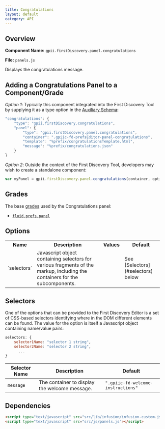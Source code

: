 ```yaml
---
title: Congratulations
layout: default
category: API
---
```


## Overview

**Component Name:** `gpii.firstDiscovery.panel.congratulations`

**File:** `panels.js`

Displays the congratulations message.

## Adding a Congratulations Panel to a Component/Grade

*Option 1*: Typically this component integrated into the First Discovery Tool by
supplying it as a type option in the
[Auxiliary Schema](http://docs.fluidproject.org/infusion/development/AuxiliarySchemaForPreferencesFramework.html):
```javascript
"congratulations": {
    "type": "gpii.firstDiscovery.congratulations",
    "panel": {
        "type": "gpii.firstDiscovery.panel.congratulations",
        "container": ".gpiic-fd-prefsEditor-panel-congratulations",
        "template": "%prefix/congratulationsTemplate.html",
        "message": "%prefix/congratulations.json"
    }
}
```

*Option 2*: Outside the context of the First Discovery Tool, developers may wish to create a standalone component:
```javascript
var myPanel = gpii.firstDiscovery.panel.congratulations(container, options);
```

## Grades

The base [grades](http://docs.fluidproject.org/infusion/development/ComponentGrades.html)
used by the Congratulations panel:

* [`fluid.prefs.panel`](http://docs.fluidproject.org/infusion/development/Panels.html)

## Options

<table>
    <tr><th>Name</th><th>Description</th><th>Values</th><th>Default</th></tr>
    <tr>
        <td>`selectors`</td>
        <td>Javascript object containing selectors for various fragments of the markup, including the containers for the subcomponents.</td>
        <td></td>
        <td>See [Selectors](#selectors) below</td>
    </tr>
</table>

## Selectors

One of the options that can be provided to the First Discovery Editor is a set of CSS-based
selectors identifying where in the DOM different elements can be found. The value for the option
is itself a Javascript object containing name/value pairs:

```javascript
selectors: {
    selector1Name: "selector 1 string",
    selector2Name: "selector 2 string",
      ...
}
```

| Selector Name | Description | Default |
|---------------|-------------|---------|
| `message` | The container to display the welcome message. | `".gpiic-fd-welcome-instructions"` |

## Dependencies

```html
<script type="text/javascript" src="src/lib/infusion/infusion-custom.js"></script>
<script type="text/javascript" src="src/js/panels.js"></script>
```

